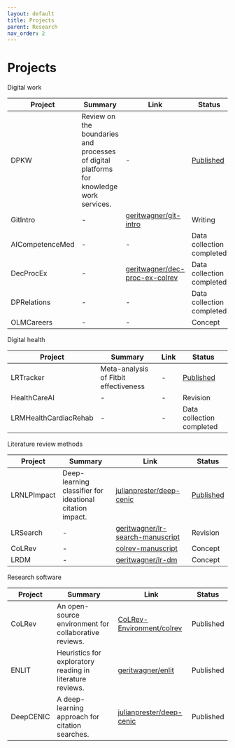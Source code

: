 ```yaml
---
layout: default
title: Projects
parent: Research
nav_order: 2
---
```


# Projects

Digital work

| Project    | Summary | Link | Status |
|------------|---------------| ------- | --- |
| DPKW | Review on the boundaries and processes of digital platforms for knowledge work services. | - | [Published](https://www.sciencedirect.com/science/article/abs/pii/S096386872100041X) |
| GitIntro | - | [geritwagner/git-intro](https://github.com/geritwagner/git-intro) | Writing |
| AICompetenceMed | - | - | Data collection completed |
| DecProcEx | - | [geritwagner/dec-proc-ex-colrev](https://github.com/geritwagner/dec-proc-ex-colrev) | Data collection completed |
| DPRelations | - | - | Data collection completed |
| OLMCareers | - | - | Concept |

Digital health

| Project    | Summary | Link | Status |
|------------|---------------| ------- | --- |
| LRTracker | Meta-analysis of Fitbit effectiveness | - | [Published](https://www.jmir.org/2020/10/e23954/) |
| HealthCareAI | - | - | Revision |
| LRMHealthCardiacRehab | - | - | Data collection completed |

Literature review methods

| Project    | Summary | Link | Status |
|------------|---------------| ------- | --- |
| LRNLPImpact | Deep-learning classifier for ideational citation impact. | [julianprester/deep-cenic](https://github.com/julianprester/deep-cenic) | [Published](https://www.sciencedirect.com/science/article/abs/pii/S0167923620301871)|
| LRSearch | - | [geritwagner/lr-search-manuscript](https://github.com/geritwagner/lr-search-manuscript) | Revision |
| CoLRev | - | [colrev-manuscript](https://github.com/geritwagner/colrev-manuscript) | Concept|
| LRDM | - | [geritwagner/lr-dm](https://github.com/geritwagner/lr-dm) | Concept |

Research software

| Project    | Summary | Link | Status |
|------------|---------------| ------- | --- |
| CoLRev | An open-source environment for collaborative reviews. | [CoLRev-Environment/colrev](https://github.com/CoLRev-Environment/colrev) | Published|
| ENLIT | Heuristics for exploratory reading in literature reviews. | [geritwagner/enlit](https://github.com/geritwagner/enlit) | Published |
| DeepCENIC | A deep-learning approach for citation searches. | [julianprester/deep-cenic](https://github.com/julianprester/deep-cenic) | Published |

